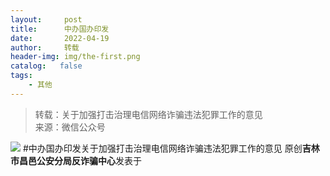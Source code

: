 ```yaml
---
layout:     post
title:      中办国办印发
date:       2022-04-19
author:     转载
header-img: img/the-first.png
catalog:   false
tags:
    - 其他
---
```


<blockquote><p>转载：关于加强打击治理电信网络诈骗违法犯罪工作的意见<br>
来源：微信公众号</p></blockquote>

![]({{site.baseurl}}/postimg/7f48KExj8S6YKoBPTVmZviadhVF9HkKDz76TgJILhQObmNnyIPmfaJ3q3dlLvzia9GvVvG0beNHuupSmeTkoyetw.jpeg)
#中办国办印发关于加强打击治理电信网络诈骗违法犯罪工作的意见
原创**吉林市昌邑公安分局反诈骗中心**发表于
